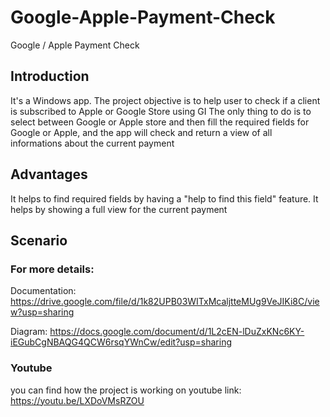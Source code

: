 # Google-Apple-Payment-Check
Google / Apple Payment Check 

## Introduction
It's a Windows app.
The project objective is to help user to check if a client is subscribed to Apple or Google Store using GI 
The only thing to do is to select between Google or Apple store and then fill the required fields for Google or Apple, and the app will check and return a view of all informations about the current payment

## Advantages
It helps to find required fields by having a "help to find this field" feature.
It helps by showing a full view for the current payment

## Scenario
### For more details:
Documentation: 
https://drive.google.com/file/d/1k82UPB03WITxMcaljtteMUg9VeJIKi8C/view?usp=sharing

Diagram: 
https://docs.google.com/document/d/1L2cEN-lDuZxKNc6KY-iEGubCgNBAQG4QCW6rsqYWnCw/edit?usp=sharing

### Youtube
you can find how the project is working on youtube link: 
https://youtu.be/LXDoVMsRZOU
